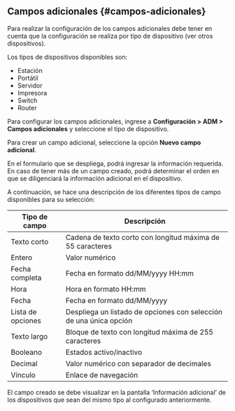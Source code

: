## Campos adicionales {#campos-adicionales}

Para realizar la configuración de los campos adicionales debe tener en cuenta que la configuración se realiza por tipo de dispositivo (ver otros dispositivos).

Los tipos de dispositivos disponibles son:

*   Estación
*   Portátil
*   Servidor
*   Impresora
*   Switch
*   Router

Para configurar los campos adicionales, ingrese a **Configuración &gt; ADM &gt; Campos adicionales** y seleccione el tipo de dispositivo.

Para crear un campo adicional, seleccione la opción **Nuevo campo adicional**.

En el formulario que se despliega, podrá ingresar la información requerida. En caso de tener más de un campo creado, podrá determinar el orden en que se diligenciará la información adicional en el dispositivo.

A continuación, se hace una descripción de los diferentes tipos de campo disponibles para su selección:

| **Tipo de campo** | **Descripción** |
| --- | --- |
| Texto corto | Cadena de texto corto con longitud máxima de 55 caracteres |
| Entero | Valor numérico |
| Fecha completa | Fecha en formato dd/MM/yyyy HH:mm |
| Hora | Hora en formato HH:mm |
| Fecha | Fecha en formato dd/MM/yyyy |
| Lista de opciones | Despliega un listado de opciones con selección de una única opción |
| Texto largo | Bloque de texto con longitud máxima de 255 caracteres |
| Booleano | Estados activo/inactivo |
| Decimal | Valor numérico con separador de decimales |
| Vínculo | Enlace de navegación |

El campo creado se debe visualizar en la pantalla ‘Información adicional’ de los dispositivos que sean del mismo tipo al configurado anteriormente.